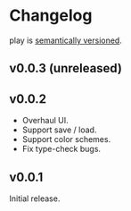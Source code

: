 # Changelog

play is [semantically versioned](https://semver.org).

## v0.0.3 (unreleased)

## v0.0.2

- Overhaul UI.
- Support save / load.
- Support color schemes.
- Fix type-check bugs.

## v0.0.1

Initial release.

